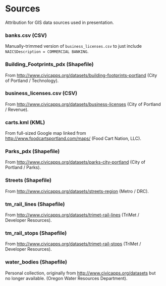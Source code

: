 # Sources

Attribution for GIS data sources used in presentation. 

### banks.csv (CSV)

Manually-trimmed version of `business_licenses.csv` to just include `NAICSDescription = COMMERCIAL BANKING`. 

### Building_Footprints_pdx (Shapefile)

From http://www.civicapps.org/datasets/building-footprints-portland (City of Portland / Technology). 

### business_licenses.csv (CSV)

From http://www.civicapps.org/datasets/business-licenses (City of Portland / Revenue). 

### carts.kml (KML)

From full-sized Google map linked from http://www.foodcartsportland.com/maps/ (Food Cart Nation, LLC). 

### Parks_pdx (Shapefile)

From http://www.civicapps.org/datasets/parks-city-portland (City of Portland / Parks). 

### Streets (Shapefile)

From http://www.civicapps.org/datasets/streets-region (Metro / DRC). 

### tm_rail_lines (Shapefile)

From http://www.civicapps.org/datasets/trimet-rail-lines (TriMet / Developer Resources). 

### tm_rail_stops (Shapefile)

From http://www.civicapps.org/datasets/trimet-rail-stops (TriMet / Developer Resources). 

### water_bodies (Shapefile)

Personal collection, originally from http://www.civicapps.org/datasets but no longer available. (Oregon Water Resources Department). 